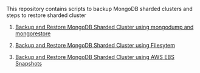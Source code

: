 This repository contains scripts to backup MongoDB sharded clusters and steps to restore sharded cluster

1. [Backup and Restore MongoDB Sharded Cluster using mongodump and mongorestore](https://github.com/15astro/mongodb_shard_cluster_backup/blob/main/mongodump_backup_sharded_cluster.md)

2. [Backup and Restore MongoDB Sharded Cluster using Filesytem](https://github.com/15astro/mongodb_shard_cluster_backup/blob/main/filesystem_backup_sharded_cluster.md)

3. [Backup and Restore MongoDB Sharded Cluster using AWS EBS Snapshots](https://github.com/15astro/mongodb_shard_cluster_backup/blob/main/ebs_snapshot_sharded_cluster.md)


